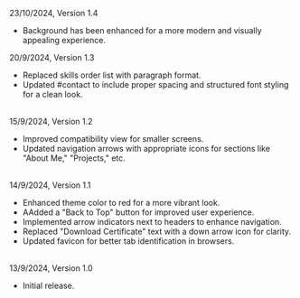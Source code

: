 23/10/2024, Version 1.4
- Background has been enhanced for a more modern and visually appealing experience.

20/9/2024, Version 1.3  
- Replaced skills order list with paragraph format.
- Updated #contact to include proper spacing and structured font styling for a clean look.
<br><br>

15/9/2024, Version 1.2  
- Improved compatibility view for smaller screens.
- Updated navigation arrows with appropriate icons for sections like "About Me," "Projects," etc.
<br><br>

14/9/2024, Version 1.1  
- Enhanced theme color to red for a more vibrant look.
- AAdded a "Back to Top" button for improved user experience.
- Implemented arrow indicators next to headers to enhance navigation.
- Replaced "Download Certificate" text with a down arrow icon for clarity.
- Updated favicon for better tab identification in browsers.
<br><br>

13/9/2024, Version 1.0  
- Initial release.
